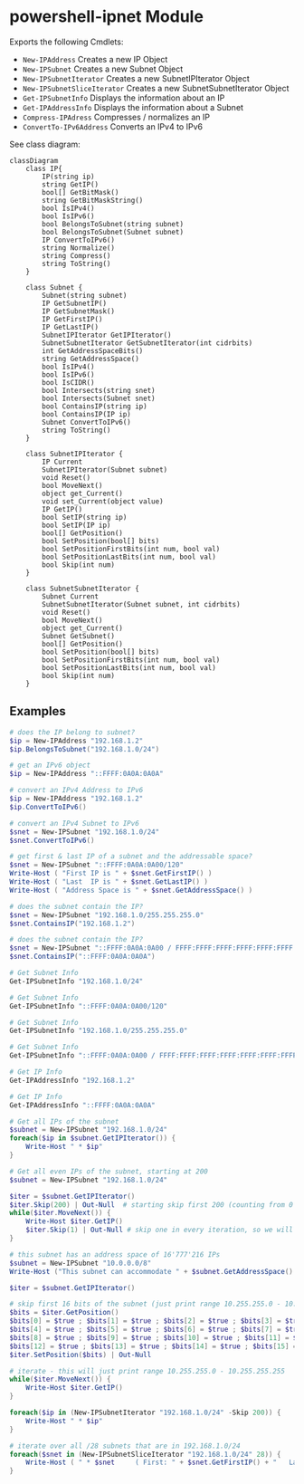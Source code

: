 # powershell-ipnet Module

Exports the following Cmdlets:
 * ``New-IPAddress``  Creates a new IP Object
 * ``New-IPSubnet``   Creates a new Subnet Object
 * ``New-IPSubnetIterator``  Creates a new SubnetIPIterator Object
 * ``New-IPSubnetSliceIterator``  Creates a new SubnetSubnetIterator Object
 * ``Get-IPSubnetInfo``    Displays the information about an IP
 * ``Get-IPAddressInfo``   Displays the information about a Subnet
 * ``Compress-IPAdress``       Compresses / normalizes an IP
 * ``ConvertTo-IPv6Address``   Converts an IPv4 to IPv6

See class diagram:
```mermaid
classDiagram
    class IP{
        IP(string ip)
        string GetIP()
        bool[] GetBitMask()
        string GetBitMaskString()
        bool IsIPv4()
        bool IsIPv6()
        bool BelongsToSubnet(string subnet)
        bool BelongsToSubnet(Subnet subnet)
        IP ConvertToIPv6()
        string Normalize()
        string Compress()
        string ToString()
    }

    class Subnet {
        Subnet(string subnet)
        IP GetSubnetIP()
        IP GetSubnetMask()
        IP GetFirstIP()
        IP GetLastIP()
        SubnetIPIterator GetIPIterator()
        SubnetSubnetIterator GetSubnetIterator(int cidrbits)
        int GetAddressSpaceBits()
        string GetAddressSpace()
        bool IsIPv4()
        bool IsIPv6()
        bool IsCIDR()
        bool Intersects(string snet)
        bool Intersects(Subnet snet)
        bool ContainsIP(string ip)
        bool ContainsIP(IP ip)
        Subnet ConvertToIPv6()
        string ToString()
    }

    class SubnetIPIterator {
        IP Current
        SubnetIPIterator(Subnet subnet)
        void Reset()
        bool MoveNext()
        object get_Current()
        void set_Current(object value)
        IP GetIP()
        bool SetIP(string ip)
        bool SetIP(IP ip)
        bool[] GetPosition()
        bool SetPosition(bool[] bits)
        bool SetPositionFirstBits(int num, bool val)
        bool SetPositionLastBits(int num, bool val)
        bool Skip(int num)
    }

    class SubnetSubnetIterator {
        Subnet Current
        SubnetSubnetIterator(Subnet subnet, int cidrbits)
        void Reset()
        bool MoveNext()
        object get_Current()
        Subnet GetSubnet()
        bool[] GetPosition()
        bool SetPosition(bool[] bits)
        bool SetPositionFirstBits(int num, bool val)
        bool SetPositionLastBits(int num, bool val)
        bool Skip(int num)
    }
```


## Examples

```powershell
# does the IP belong to subnet?
$ip = New-IPAddress "192.168.1.2"
$ip.BelongsToSubnet("192.168.1.0/24")
```

```powershell
# get an IPv6 object
$ip = New-IPAddress "::FFFF:0A0A:0A0A"
```

```powershell
# convert an IPv4 Address to IPv6
$ip = New-IPAddress "192.168.1.2"
$ip.ConvertToIPv6()
```

```powershell
# convert an IPv4 Subnet to IPv6
$snet = New-IPSubnet "192.168.1.0/24"
$snet.ConvertToIPv6()
```

```powershell
# get first & last IP of a subnet and the addressable space?
$snet = New-IPSubnet "::FFFF:0A0A:0A00/120"
Write-Host ( "First IP is " + $snet.GetFirstIP() )
Write-Host ( "Last  IP is " + $snet.GetLastIP() )
Write-Host ( "Address Space is " + $snet.GetAddressSpace() )
```

```powershell
# does the subnet contain the IP?
$snet = New-IPSubnet "192.168.1.0/255.255.255.0"
$snet.ContainsIP("192.168.1.2")
```

```powershell
# does the subnet contain the IP?
$snet = New-IPSubnet "::FFFF:0A0A:0A00 / FFFF:FFFF:FFFF:FFFF:FFFF:FFFF:FFFF:FF00"
$snet.ContainsIP("::FFFF:0A0A:0A0A")
```

```powershell
# Get Subnet Info
Get-IPSubnetInfo "192.168.1.0/24"

# Get Subnet Info
Get-IPSubnetInfo "::FFFF:0A0A:0A00/120"

# Get Subnet Info
Get-IPSubnetInfo "192.168.1.0/255.255.255.0"

# Get Subnet Info
Get-IPSubnetInfo "::FFFF:0A0A:0A00 / FFFF:FFFF:FFFF:FFFF:FFFF:FFFF:FFFF:FF00"
```

```powershell
# Get IP Info
Get-IPAddressInfo "192.168.1.2"

# Get IP Info
Get-IPAddressInfo "::FFFF:0A0A:0A0A"
```

```powershell
# Get all IPs of the subnet
$subnet = New-IPSubnet "192.168.1.0/24"
foreach($ip in $subnet.GetIPIterator()) {
    Write-Host " * $ip"
}
```

```powershell
# Get all even IPs of the subnet, starting at 200
$subnet = New-IPSubnet "192.168.1.0/24"

$iter = $subnet.GetIPIterator()
$iter.Skip(200) | Out-Null  # starting skip first 200 (counting from 0 also means start at 200)
while($iter.MoveNext()) {
    Write-Host $iter.GetIP()
    $iter.Skip(1) | Out-Null # skip one in every iteration, so we will just get even IPs
}
```


```powershell
# this subnet has an address space of 16'777'216 IPs
$subnet = New-IPSubnet "10.0.0.0/8"
Write-Host ("This subnet can accommodate " + $subnet.GetAddressSpace() + " IPs")

$iter = $subnet.GetIPIterator()

# skip first 16 bits of the subnet (just print range 10.255.255.0 - 10.255.255.255)
$bits = $iter.GetPosition()
$bits[0] = $true ; $bits[1] = $true ; $bits[2] = $true ; $bits[3] = $true
$bits[4] = $true ; $bits[5] = $true ; $bits[6] = $true ; $bits[7] = $true
$bits[8] = $true ; $bits[9] = $true ; $bits[10] = $true ; $bits[11] = $true
$bits[12] = $true ; $bits[13] = $true ; $bits[14] = $true ; $bits[15] = $true
$iter.SetPosition($bits) | Out-Null

# iterate - this will just print range 10.255.255.0 - 10.255.255.255
while($iter.MoveNext()) {
    Write-Host $iter.GetIP()
}
```

```powershell
foreach($ip in (New-IPSubnetIterator "192.168.1.0/24" -Skip 200)) {
    Write-Host " * $ip"
}
```

```powershell
# iterate over all /28 subnets that are in 192.168.1.0/24
foreach($snet in (New-IPSubnetSliceIterator "192.168.1.0/24" 28)) {
    Write-Host ( " * $snet     ( First: " + $snet.GetFirstIP() + "   Last: " + $snet.GetLastIP() + ")" )
}
```
